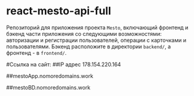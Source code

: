# react-mesto-api-full
Репозиторий для приложения проекта `Mesto`, включающий фронтенд и бэкенд части приложения со следующими возможностями: авторизации и регистрации пользователей, операции с карточками и пользователями. Бэкенд расположите в директории `backend/`, а фронтенд - в `frontend/`. 
  
#Ссылка на сайт: 
##IP адрес 178.154.220.164

##mestoApp.nomoredomains.work

##mestoBD.nomoredomains.work